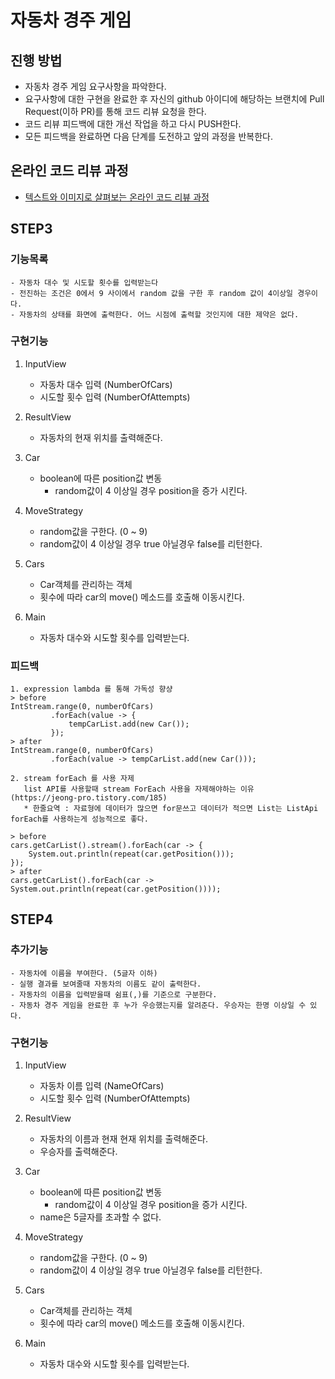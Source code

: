 # 자동차 경주 게임
## 진행 방법
* 자동차 경주 게임 요구사항을 파악한다.
* 요구사항에 대한 구현을 완료한 후 자신의 github 아이디에 해당하는 브랜치에 Pull Request(이하 PR)를 통해 코드 리뷰 요청을 한다.
* 코드 리뷰 피드백에 대한 개선 작업을 하고 다시 PUSH한다.
* 모든 피드백을 완료하면 다음 단계를 도전하고 앞의 과정을 반복한다.

## 온라인 코드 리뷰 과정
* [텍스트와 이미지로 살펴보는 온라인 코드 리뷰 과정](https://github.com/next-step/nextstep-docs/tree/master/codereview)





## STEP3

### 기능목록
    - 자동차 대수 및 시도할 횟수를 입력받는다
    - 전진하는 조건은 0에서 9 사이에서 random 값을 구한 후 random 값이 4이상일 경우이다.
    - 자동차의 상태를 화면에 출력한다. 어느 시점에 출력할 것인지에 대한 제약은 없다.

### 구현기능

1. InputView
    - 자동차 대수 입력 (NumberOfCars)
    - 시도할 횟수 입력 (NumberOfAttempts)

1. ResultView
    - 자동차의 현재 위치를 출력해준다.

1. Car
    - boolean에 따른 position값 변동
        - random값이 4 이상일 경우 position을 증가 시킨다.

1. MoveStrategy
    - random값을 구한다. (0 ~ 9)
    - random값이 4 이상일 경우 true 아닐경우 false를 리턴한다.

1. Cars
    - Car객체를 관리하는 객체
    - 횟수에 따라 car의 move() 메소드를 호출해 이동시킨다.

1. Main
    - 자동차 대수와 시도할 횟수를 입력받는다.


### 피드백
    1. expression lambda 를 통해 가독성 향샹 
    > before
    IntStream.range(0, numberOfCars)
             .forEach(value -> {
                 tempCarList.add(new Car());
             });
    > after
    IntStream.range(0, numberOfCars)
             .forEach(value -> tempCarList.add(new Car()));
            
    2. stream forEach 를 사용 자제
       list API를 사용할때 stream ForEach 사용을 자제해야하는 이유 (https://jeong-pro.tistory.com/185)
       * 한줄요역 : 자료형에 데이터가 많으면 for문쓰고 데이터가 적으면 List는 ListApi forEach를 사용하는게 성능적으로 좋다.
       
    > before
    cars.getCarList().stream().forEach(car -> {
        System.out.println(repeat(car.getPosition()));
    });
    > after
    cars.getCarList().forEach(car -> System.out.println(repeat(car.getPosition())));
       
## STEP4

### 추가기능
    - 자동차에 이름을 부여한다. (5글자 이하)
    - 실행 결과를 보여줄때 자동차의 이름도 같이 출력한다.
    - 자동차의 이름을 입력받을때 쉼표(,)를 기준으로 구분한다.
    - 자동차 경주 게임을 완료한 후 누가 우승했는지를 알려준다. 우승자는 한명 이상일 수 있다. 
      

### 구현기능

1. InputView
    - 자동차 이름 입력 (NameOfCars)
    - 시도할 횟수 입력 (NumberOfAttempts)

1. ResultView
    - 자동차의 이름과 현재 현재 위치를 출력해준다.
    - 우승자를 출력해준다.

1. Car
    - boolean에 따른 position값 변동
        - random값이 4 이상일 경우 position을 증가 시킨다.
    - name은 5글자를 초과할 수 없다.

1. MoveStrategy
    - random값을 구한다. (0 ~ 9)
    - random값이 4 이상일 경우 true 아닐경우 false를 리턴한다.

1. Cars
    - Car객체를 관리하는 객체
    - 횟수에 따라 car의 move() 메소드를 호출해 이동시킨다.

1. Main
    - 자동차 대수와 시도할 횟수를 입력받는다.
